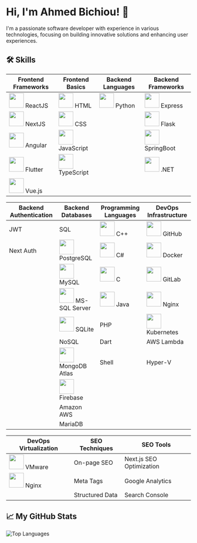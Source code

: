 # Hi, I'm Ahmed Bichiou! 👋

I'm a passionate software developer with experience in various technologies, focusing on building innovative solutions and enhancing user experiences.


## 🛠️ Skills

| Frontend Frameworks                                            | Frontend Basics                                     | Backend Languages                                       | Backend Frameworks                                             |
|--------------------------------------------------------------|----------------------------------------------------|--------------------------------------------------------|--------------------------------------------------------------|
| <img src="https://cdn.jsdelivr.net/gh/devicons/devicon/icons/react/react-original.svg" width="40" height="40"/> ReactJS  | <img src="https://cdn.jsdelivr.net/gh/devicons/devicon/icons/html5/html5-original.svg" width="40" height="40"/> HTML      | <img src="https://cdn.jsdelivr.net/gh/devicons/devicon/icons/python/python-original.svg" width="40" height="40"/> Python   | <img src="https://cdn.jsdelivr.net/gh/devicons/devicon/icons/nodejs/nodejs-original.svg" width="40" height="40"/> Express  |
| <img src="https://cdn.jsdelivr.net/gh/devicons/devicon/icons/nextjs/nextjs-original.svg" width="40" height="40"/> NextJS  | <img src="https://cdn.jsdelivr.net/gh/devicons/devicon/icons/css3/css3-original.svg" width="40" height="40"/> CSS        |                                                        | <img src="https://cdn.jsdelivr.net/gh/devicons/devicon/icons/flask/flask-original.svg" width="40" height="40"/> Flask    |
| <img src="https://cdn.jsdelivr.net/gh/devicons/devicon/icons/angularjs/angularjs-original.svg" width="40" height="40"/> Angular  | <img src="https://cdn.jsdelivr.net/gh/devicons/devicon/icons/javascript/javascript-original.svg" width="40" height="40"/> JavaScript |                                                        | <img src="https://cdn.jsdelivr.net/gh/devicons/devicon/icons/spring/spring-original.svg" width="40" height="40"/> SpringBoot |
| <img src="https://cdn.jsdelivr.net/gh/devicons/devicon/icons/flutter/flutter-original.svg" width="40" height="40"/> Flutter  | <img src="https://cdn.jsdelivr.net/gh/devicons/devicon/icons/typescript/typescript-original.svg" width="40" height="40"/> TypeScript |                                                        | <img src="https://cdn.jsdelivr.net/gh/devicons/devicon/icons/dot-net/dot-net-original.svg" width="40" height="40"/> .NET    |
| <img src="https://cdn.jsdelivr.net/gh/devicons/devicon/icons/vuejs/vuejs-original.svg" width="40" height="40"/> Vue.js      |                                                    |                                                        |                                                              |

| Backend Authentication                                      | Backend Databases                                       | Programming Languages                                         | DevOps Infrastructure                                          |
|------------------------------------------------------------|--------------------------------------------------------|-------------------------------------------------------------|--------------------------------------------------------------|
| JWT                                                        | SQL                                                    | <img src="https://cdn.jsdelivr.net/gh/devicons/devicon/icons/cplusplus/cplusplus-original.svg" width="40" height="40"/> C++      | <img src="https://cdn.jsdelivr.net/gh/devicons/devicon/icons/github/github-original.svg" width="40" height="40"/> GitHub    |
| Next Auth                                                  | <img src="https://cdn.jsdelivr.net/gh/devicons/devicon/icons/postgresql/postgresql-original.svg" width="40" height="40"/> PostgreSQL | <img src="https://cdn.jsdelivr.net/gh/devicons/devicon/icons/csharp/csharp-original.svg" width="40" height="40"/> C#        | <img src="https://cdn.jsdelivr.net/gh/devicons/devicon/icons/docker/docker-original.svg" width="40" height="40"/> Docker    |
|                                                            | <img src="https://cdn.jsdelivr.net/gh/devicons/devicon/icons/mysql/mysql-original.svg" width="40" height="40"/> MySQL      | <img src="https://cdn.jsdelivr.net/gh/devicons/devicon/icons/c/c-original.svg" width="40" height="40"/> C            | <img src="https://cdn.jsdelivr.net/gh/devicons/devicon/icons/gitlab/gitlab-original.svg" width="40" height="40"/> GitLab    |
|                                                            | <img src="https://cdn.jsdelivr.net/gh/devicons/devicon/icons/microsoftsqlserver/microsoftsqlserver-plain.svg" width="40" height="40"/> MS-SQL Server | <img src="https://cdn.jsdelivr.net/gh/devicons/devicon/icons/java/java-original.svg" width="40" height="40"/> Java      | <img src="https://cdn.jsdelivr.net/gh/devicons/devicon/icons/nginx/nginx-original.svg" width="40" height="40"/> Nginx      |
|                                                            | <img src="https://cdn.jsdelivr.net/gh/devicons/devicon/icons/sqlite/sqlite-original.svg" width="40" height="40"/> SQLite    | PHP                                                         | <img src="https://cdn.jsdelivr.net/gh/devicons/devicon/icons/kubernetes/kubernetes-plain.svg" width="40" height="40"/> Kubernetes |
|                                                            | NoSQL                                                  | Dart                                                        | AWS Lambda                                                   |
|                                                            | <img src="https://cdn.jsdelivr.net/gh/devicons/devicon/icons/mongodb/mongodb-original.svg" width="40" height="40"/> MongoDB Atlas | Shell                                                       | Hyper-V                                                     |
|                                                            | <img src="https://cdn.jsdelivr.net/gh/devicons/devicon/icons/firebase/firebase-plain.svg" width="40" height="40"/> Firebase |                                                             |                                                              |
|                                                            | Amazon AWS                                            |                                                             |                                                              |
|                                                            | MariaDB                                              |                                                             |                                                              |

| DevOps Virtualization                                      | SEO Techniques                                         | SEO Tools                                             |
|------------------------------------------------------------|--------------------------------------------------------|------------------------------------------------------|
| <img src="https://cdn.jsdelivr.net/gh/devicons/devicon/icons/vmware/vmware-original.svg" width="40" height="40"/> VMware   | On-page SEO                                          | Next.js SEO Optimization                             |
| <img src="https://cdn.jsdelivr.net/gh/devicons/devicon/icons/nginx/nginx-original.svg" width="40" height="40"/> Nginx     | Meta Tags                                           | Google Analytics                                     |
|                                                            | Structured Data                                     | Search Console                                       |

## 📈 My GitHub Stats
![Top Languages](https://github-readme-stats.vercel.app/api/top-langs/?username=ahmedbichiou&layout=compact&theme=radical&langs_count=6)




